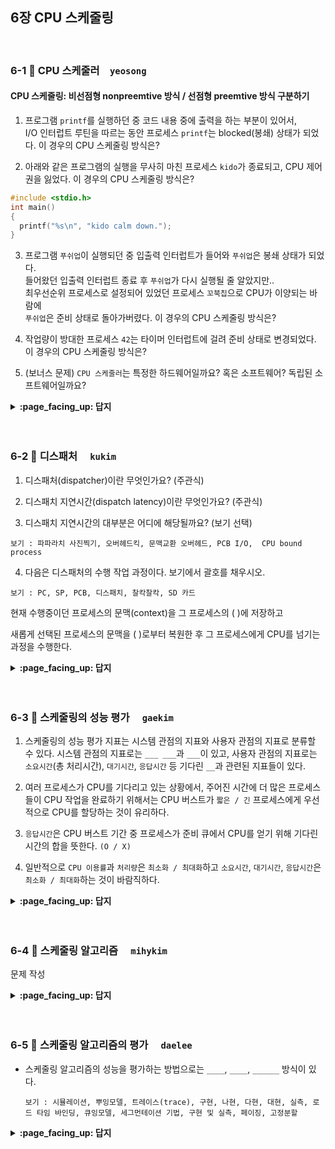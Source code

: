 
## 6장 CPU 스케줄링

<br>

### 6-1 :fallen_leaf: CPU 스케줄러　`yeosong`
 
#### CPU 스케줄링: 비선점형 nonpreemtive 방식 / 선점형 preemtive 방식 구분하기

1. 프로그램 `printf`를 실행하던 중 코드 내용 중에 출력을 하는 부분이 있어서, <br>
I/O 인터럽트 루틴을 따르는 동안 프로세스 `printf`는 blocked(봉쇄) 상태가 되었다. 이 경우의 CPU 스케줄링 방식은?


2. 아래와 같은 프로그램의 실행을 무사히 마친 프로세스 `kido`가 종료되고, CPU 제어권을 잃었다. 이 경우의 CPU 스케줄링 방식은?

```C
#include <stdio.h>
int main()
{
  printf("%s\n", "kido calm down.");
} 
```



3. 프로그램 `푸쉬업`이 실행되던 중 입출력 인터럽트가 들어와 `푸쉬업`은 봉쇄 상태가 되었다.<br>
들어왔던 입출력 인터럽트 종료 후 `푸쉬업`가 다시 실행될 줄 알았지만..<br>
최우선순위 프로세스로 설정되어 있었던 프로세스 `꼬북칩`으로 CPU가 이양되는 바람에<br>
`푸쉬업`은 준비 상태로 돌아가버렸다. 이 경우의 CPU 스케줄링 방식은?


4. 작업량이 방대한 프로세스 `42`는 타이머 인터럽트에 걸려 준비 상태로 변경되었다. 이 경우의 CPU 스케줄링 방식은?


5. (보너스 문제) `CPU 스케줄러`는 특정한 하드웨어일까요? 혹은 소프트웨어? 독립된 소프트웨어일까요?

<details>
<summary> <b> :page_facing_up: 답지 </b>  </summary>
<div markdown="1">
 
#### CPU 스케줄링: 비선점형 nonpreemtive 방식 / 선점형 preemtive 방식 구분하기

1. 프로그램 `printf`를 실행하던 중 코드 내용 중에 출력을 하는 부분이 있어서, <br>
I/O 인터럽트 루틴을 따르는 동안 프로세스 `printf`는 blocked(봉쇄) 상태가 되었다. 이 경우의 CPU 스케줄링 방식은?
> 프로세스가 입출력 인터럽트를 위해 CPU를 자발적으로 이양하는 것이므로 비선점형.

2. 아래와 같은 프로그램의 실행을 무사히 마친 프로세스 `kido`가 종료되고, CPU 제어권을 잃었다. 이 경우의 CPU 스케줄링 방식은?

```C
#include <stdio.h>
int main()
{
 printf("%s\n", "kido calm down.");
} 
```

> 프로그램에 명시적으로 적어주지 않아도 main 함수가 리턴되는 위치에 컴파일러가 exit() 시스템 콜을 넣어줘서,<br>
> 자발적으로 CPU를 반납하고 종료되는 상황이다. 그러므로 비선점형.



3. 프로그램 `푸쉬업`이 실행되던 중 입출력 인터럽트가 들어와 `푸쉬업`은 봉쇄 상태가 되었다.<br>
들어왔던 입출력 인터럽트 종료 후 `푸쉬업`가 다시 실행될 줄 알았지만..<br>
최우선순위 프로세스로 설정되어 있었던 프로세스 `꼬북칩`으로 CPU가 이양되는 바람에<br>
`푸쉬업`은 준비 상태로 돌아가버렸다. 이 경우의 CPU 스케줄링 방식은?
> 최우선순위로 선점되어 있어서 이를 위해 CPU를 빼앗아 간 것이므로 선점형.

4. 작업량이 방대한 프로세스 `42`는 타이머 인터럽트에 걸려 준비 상태로 변경되었다. 이 경우의 CPU 스케줄링 방식은?
> 시간이 선점되어 있어서 이를 지키기 위해 빼앗아 간 것이므로 선점형.


5. (보너스 문제) `CPU 스케줄러`는 특정한 하드웨어일까요? 혹은 소프트웨어? 독립된 소프트웨어일까요?
> 운영체제 내에 있는 코드 중에 스케줄링을 어떻게 할지에 대한 내용이 들어있는 부분이 있는데 이를 `CPU 스케줄러`라고 부르는 것입니다. <br>
> [반효경 교수님 강의중 59분쯤](https://core.ewha.ac.kr/publicview/C0101020140325134428879622?vmode=f)

</div>
</details>
<br><br>

### 6-2 :fallen_leaf: 디스패처	　`kukim`
 
1. 디스패처(dispatcher)이란 무엇인가요? (주관식)  

2. 디스패치 지연시간(dispatch latency)이란 무엇인가요? (주관식)  

3. 디스패치 지연시간의 대부분은 어디에 해당될까요? (보기 선택)
```
보기 : 파파라치 사진찍기, 오버헤드킥, 문맥교환 오버헤드, PCB I/O,  CPU bound process
```

4. 다음은 디스패처의 수행 작업 과정이다. 보기에서 괄호를 채우시오.

```
보기 : PC, SP, PCB, 디스패치, 찰칵찰칵, SD 카드
```

현재 수행중이던 프로세스의 문맥(context)을 그 프로세스의 (   )에 저장하고

새롭게 선택된 프로세스의 문맥을 (   )로부터 복원한 후 그 프로세스에게 CPU를 넘기는 과정을 수행한다.

<details>
<summary> <b> :page_facing_up: 답지 </b>  </summary>
<div markdown="1">
 
1. 디스패처(dispatcher)이란 무엇인가요? (주관식)  
정답 : CPU 스케줄러가 어떤 프로세스에게 CPU를 할당해야 할지 결정하고나면 선택된 프로세스에게 실제로 CPU를 이양하는 작업이 필요한데 이때 새롭게 선택된 CPU를 할당, 작업 수행할 수 있도록 환경설정 하는 운영체제의 코드이다.

2. 디스패치 지연시간(dispatch latency)이란 무엇인가요? (단답형)  
디스패처가 하나의 프로세스를 정지시키고 다른 프로세스에게 CPU를 전달하기까지 걸리는 시간

3. 디스패치 지연시간의 대부분은 어디에 해당될까요?
```
보기 : 파파라치 사진찍기, 오버헤드킥, 문맥교환 오버헤드, PCB I/O,  CPU bound process
```
정답 : 문맥교환 오버헤드

4. 다음은 디스패처의 수행 작업 과정이다. 괄호를 채우시오.

```
보기 : PC, SP, PCB, 디스패치, 찰칵찰칵, SD 카드
```

현재 수행중이던 프로세스의 문맥(context)을 그 프로세스의 (PCB)에 저장하고

새롭게 선택된 프로세스의 문맥을 (PCB)로부터 복원한 후 그 프로세스에게 CPU를 넘기는 과정을 수행한다.
</div>
</details>
<br><br>


### 6-3 :fallen_leaf: 스케줄링의 성능 평가	　`gaekim`
 
1. 스케줄링의 성능 평가 지표는 시스템 관점의 지표와 사용자 관점의 지표로 분류할 수 있다. 시스템 관점의 지표로는 `___ ___`과 `___`이 있고, 사용자 관점의 지표로는 `소요시간`(총 처리시간), `대기시간`, `응답시간` 등 기다린 `__`과 관련된 지표들이 있다.  

2. 여러 프로세스가 CPU를 기다리고 있는 상황에서, 주어진 시간에 더 많은 프로세스들이 CPU 작업을 완료하기 위해서는 CPU 버스트가 `짧은 / 긴` 프로세스에게 우선적으로 CPU를 할당하는 것이 유리하다.

3. `응답시간`은 CPU 버스트 기간 중 프로세스가 준비 큐에서 CPU를 얻기 위해 기다린 시간의 합을 뜻한다. `(O / X)`

4. 일반적으로 `CPU 이용률`과 `처리량`은 `최소화 / 최대화`하고 `소요시간`, `대기시간`, `응답시간`은 `최소화 / 최대화`하는 것이 바람직하다.

<details>
<summary> <b> :page_facing_up: 답지 </b>  </summary>
<div markdown="1">
 
1. 스케줄링의 성능 평가 지표는 시스템 관점의 지표와 사용자 관점의 지표로 분류할 수 있다. 시스템 관점의 지표로는 `CPU 이용률`과 `처리량`이 있고, 사용자 관점의 지표로는 `소요시간`(총 처리시간), `대기시간`, `응답시간` 등 기다린 `시간`과 관련된 지표들이 있다.  
   > ◾ CPU 이용률: 전체 시간 중에서 CPU가 일을 한 시간의 비율  
   > ◾ 처리량: 주어진 시간 동안 준비 큐에서 기다리고 있는 프로세스 중 몇 개를 끝마쳤는지 (=CPU 버스트를 완료한 프로세스의 개수)  
   > ◾ 소요시간: 프로세스가 CPU를 요청한 시점부터 자신이 원하는 만큼 CPU를 다 쓰고 CPU 버스트가 끝날 때까지 걸린 시간. 즉, 준비 큐에서 기다린 시간과 실제로 CPU를 사용한 시간의 합  
   > ◾ 대기시간: CPU 버스트 기간 중 프로세스가 준비 큐에서 CPU를 얻기 위해 기다린 시간의 합  
   > ◾ 응답시간: 프로세스가 준비 큐에 들어온 후 첫 번째 CPU를 획득하기까지 기다린 시간  

2. 여러 프로세스가 CPU를 기다리고 있는 상황에서, 주어진 시간에 더 많은 프로세스들이 CPU 작업을 완료하기 위해서는 CPU 버스트가 `짧은` 프로세스에게 우선적으로 CPU를 할당하는 것이 유리하다.  
   > CPU 버스트가 짧은 프로세스를 우선적으로 처리하는 것이 효율성이 높기 때문(더 많은 프로세스를 처리할 수 있음)

3. `응답시간`은 CPU 버스트 기간 중 프로세스가 준비 큐에서 CPU를 얻기 위해 기다린 시간의 합을 뜻한다. `(X)`  
   > 대기시간에 해당하는 설명이다. 한 번의 CPU 버스트 중에도 준비 큐에서 기다린 시간이 여러 번 발생할 수 있는데, 이 때 이번 CPU 버스트가 끝나기까지 준비 큐에서 기다린 시간의 합이 대기시간에 해당한다.  
   
   > 응답시간은 프로세스가 준비 큐에 들어온 후 첫 번째 CPU를 획득하기까지 기다린 시간을 말한다.

4. 일반적으로 `CPU 이용률`과 `처리량`은 `최대화`하고 `소요시간`, `대기시간`, `응답시간`은 `최소화`하는 것이 바람직하다.  
   > 가능한 많은 일을 처리하고, 시간은 짧게 걸리는 것이 이익이기 때문

</div>
</details>
<br><br>

### 6-4 :fallen_leaf: 스케줄링 알고리즘	　`mihykim`
 
문제 작성


<details>
<summary> <b> :page_facing_up: 답지 </b>  </summary>
<div markdown="1">
 
답 작성 

</div>
</details>
<br><br>

### 6-5 :fallen_leaf: 스케줄링 알고리즘의 평가 	　`daelee`
 
- 스케줄링 알고리즘의 성능을 평가하는 방법으로는 `____`, `____`, `______` 방식이 있다.

  ```
  보기 : 시뮬레이션, 뿌잉모델, 트레이스(trace), 구현, 나현, 다현, 대현, 실측, 로드 타임 바인딩, 큐잉모델, 세그먼테이션 기법, 구현 및 실측, 페이징, 고정분할
  ```


<details>
<summary> <b> :page_facing_up: 답지 </b>  </summary>
<div markdown="1">

- 스케줄링 알고리즘의 성능을 평가하는 방법으로는 `____`, `____`, `______` 방식이 있다.

  ```
  시뮬레이션, 뿌잉모델, 트레이스(trace), 구현, 나현, 다현, 대현, 실측, 로드 타임 바인딩, 큐잉모델, 세그먼테이션 기법, 구현 및 실측, 페이징, 고정분할
  ```

  > 정답 : 큐잉모델, 시뮬레이션, 구현 및 실측
  >
  > - **큐잉모델(que-ueing model)** : 확률분포를 통해 프로세스의 도착률과 cpu 처리율을 입력값으로 준 뒤 각종 성능지표(cpu의 처리량, 프로세스의 평균 대기시간 등)를 구하는 방식
  > - **구현 및 실측(implementation & measurement) :** 운영체제 커널의 cpu 스케줄링 코드를 수정해, 동일한 프로그램을 원래 커널과 수정한 커널에서 수행시켜보고 실행시간을 측정/비교하는 방식
  > - **시뮬레이션(simulation) :** 가상으로 cpu 스케줄링 프로그램을 작성해 결과를 확인하는 방식. 입력값은 실제 시스템에서의 cpu 요청내역을 추출해 사용하기도 하는데, 이 값을 `트레이스(trace)`라고 부른다.

  

</div>
</details>
<br><br>
